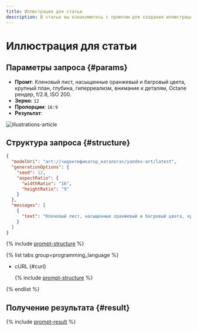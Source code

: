 ```yaml
---
title: Иллюстрация для статьи
description: В статье вы ознакомитесь с промтом для создания иллюстраций для статьи.
---
```


# Иллюстрация для статьи

## Параметры запроса {#params}

* **Промт**: Кленовый лист, насыщенные оранжевый и багровый цвета, крупный план, глубина, гиперреализм, внимание к деталям, Octane рендер, f/2.8, ISO 200.
* **Зерно**: `12`
* **Пропорции**: `16:9`
* **Результат**:

![illustrations-article](../../../_assets/yandexgpt/illustrations-article.jpg)

## Структура запроса {#structure}

```json
{
  "modelUri": "art://<идентификатор_каталога>/yandex-art/latest",
  "generationOptions": {
    "seed": 12,
    "aspectRatio": {
      "widthRatio": "16",
      "heightRatio": "9"
    }
  },
  "messages": [
    {
      "text": "Кленовый лист, насыщенные оранжевый и багровый цвета, крупный план, глубина, гиперреализм, внимание к деталям, Octane рендер, f/2.8, ISO 200"
    }
  ]
}
```

{% include [prompt-structure](../../../_includes/ai-studio/yandexart/api-parameters.md) %}

{% list tabs group=programming_language %}

- cURL {#curl}

  {% include [prompt-structure](../../../_includes/ai-studio/yandexart/prompt-request.md) %}

{% endlist %}

## Получение результата {#result}

{% include [prompt-result](../../../_includes/ai-studio/yandexart/prompt-result.md) %}
